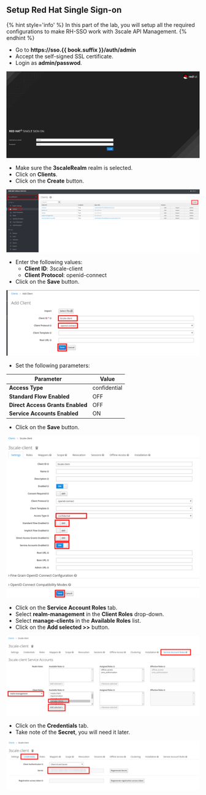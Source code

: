 ## Setup Red Hat Single Sign-on

{% hint style='info' %}
In this part of the lab, you will setup all the required configurations to make RH-SSO work with 3scale API Management.
{% endhint %}

* Go to **https://sso.{{ book.suffix }}/auth/admin**
* Accept the self-signed SSL certificate.
* Login as **admin/passwod**.

![](../assets/Selection_442.png)

* Make sure the **3scaleRealm** realm is selected.
* Click on **Clients**.
* Click on the **Create** button.

![](../assets/Selection_443.png)

* Enter the following values:
    * **Client ID**: 3scale-client
    * **Client Protocol**: openid-connect
* Click on the **Save** button.

![](../assets/Selection_444.png)

* Set the following parameters:

| Parameter | Value |
| --- | --- |
| **Access Type** | confidential |
| **Standard Flow Enabled** | OFF |
| **Direct Access Grants Enabled** | OFF |
| **Service Accounts Enabled** | ON |

* Click on the **Save** button.

![](../assets/Selection_445.png)

* Click on the **Service Account Roles** tab.
* Select **realm-management** in the **Client Roles** drop-down.
* Select **manage-clients** in the **Available Roles** list.
* Click on the **Add selected >>** button.

![](../assets/Selection_446.png)

* Click on the **Credentials** tab.
* Take note of the **Secret**, you will need it later.

![](../assets/Selection_447.png)
